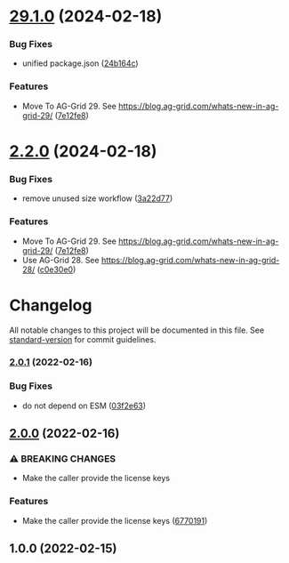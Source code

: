 # [29.1.0](https://github.com/mdornseif/react-use-aggrid-enterprise/compare/v29.0.0...v29.1.0) (2024-02-18)

### Bug Fixes

- unified package.json ([24b164c](https://github.com/mdornseif/react-use-aggrid-enterprise/commit/24b164c660ca3a1d0183881757f2b04ea36385af))

### Features

- Move To AG-Grid 29. See https://blog.ag-grid.com/whats-new-in-ag-grid-29/ ([7e12fe8](https://github.com/mdornseif/react-use-aggrid-enterprise/commit/7e12fe82895052f0c5b5b414f00fee8414e061f9))

# [2.2.0](https://github.com/mdornseif/react-use-aggrid-enterprise/compare/v2.1.1...v2.2.0) (2024-02-18)

### Bug Fixes

- remove unused size workflow ([3a22d77](https://github.com/mdornseif/react-use-aggrid-enterprise/commit/3a22d77bb9afd1ffdcc55ad346cfbac4c789fe22))

### Features

- Move To AG-Grid 29. See https://blog.ag-grid.com/whats-new-in-ag-grid-29/ ([7e12fe8](https://github.com/mdornseif/react-use-aggrid-enterprise/commit/7e12fe82895052f0c5b5b414f00fee8414e061f9))
- Use AG-Grid 28. See https://blog.ag-grid.com/whats-new-in-ag-grid-28/ ([c0e30e0](https://github.com/mdornseif/react-use-aggrid-enterprise/commit/c0e30e0e40c92939dac5326eba297e2e5ed8a0be))

# Changelog

All notable changes to this project will be documented in this file. See [standard-version](https://github.com/conventional-changelog/standard-version) for commit guidelines.

### [2.0.1](https://github.com/mdornseif/react-use-aggrid-enterprise/compare/v2.0.0...v2.0.1) (2022-02-16)

### Bug Fixes

- do not depend on ESM ([03f2e63](https://github.com/mdornseif/react-use-aggrid-enterprise/commit/03f2e6300adc390f4fa8689fcc894a20656ab18f))

## [2.0.0](https://github.com/mdornseif/react-use-aggrid-enterprise/compare/v1.0.0...v2.0.0) (2022-02-16)

### ⚠ BREAKING CHANGES

- Make the caller provide the license keys

### Features

- Make the caller provide the license keys ([6770191](https://github.com/mdornseif/react-use-aggrid-enterprise/commit/6770191c67cc200e1647d3bb85028297631af14b))

## 1.0.0 (2022-02-15)
